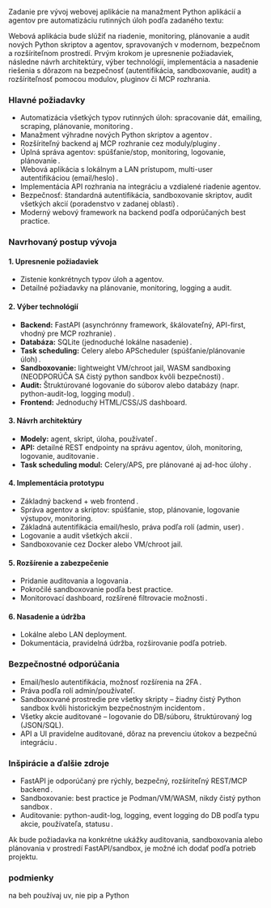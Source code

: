 Zadanie pre vývoj webovej aplikácie na manažment Python aplikácií a agentov pre automatizáciu rutinných úloh podľa zadaného textu:

Webová aplikácia bude slúžiť na riadenie, monitoring, plánovanie a audit nových Python skriptov a agentov, spravovaných v modernom, bezpečnom a rozšíriteľnom prostredí. Prvým krokom je upresnenie požiadaviek, následne návrh architektúry, výber technológií, implementácia a nasadenie riešenia s dôrazom na bezpečnosť (autentifikácia, sandboxovanie, audit) a rozšíriteľnosť pomocou modulov, pluginov či MCP rozhrania.

### Hlavné požiadavky

- Automatizácia všetkých typov rutinných úloh: spracovanie dát, emailing, scraping, plánovanie, monitoring .
- Manažment výhradne nových Python skriptov a agentov .
- Rozšíriteľný backend aj MCP rozhranie cez moduly/pluginy .
- Úplná správa agentov: spúšťanie/stop, monitoring, logovanie, plánovanie .
- Webová aplikácia s lokálnym a LAN prístupom, multi-user autentifikáciou (email/heslo) .
- Implementácia API rozhrania na integráciu a vzdialené riadenie agentov.
- Bezpečnosť: štandardná autentifikácia, sandboxovanie skriptov, audit všetkých akcií (poradenstvo v zadanej oblasti) .
- Moderný webový framework na backend podľa odporúčaných best practice.

### Navrhovaný postup vývoja

#### 1. Upresnenie požiadaviek
- Zistenie konkrétnych typov úloh a agentov.
- Detailné požiadavky na plánovanie, monitoring, logging a audit.

#### 2. Výber technológií
- **Backend:** FastAPI (asynchrónny framework, škálovateľný, API-first, vhodný pre MCP rozhranie) .
- **Databáza:** SQLite (jednoduché lokálne nasadenie) .
- **Task scheduling:** Celery alebo APScheduler (spúšťanie/plánovanie úloh) .
- **Sandboxovanie:** lightweight VM/chroot jail, WASM sandboxing (NEODPORÚČA SA čistý python sandbox kvôli bezpečnosti) .
- **Audit:** Štruktúrované logovanie do súborov alebo databázy (napr. python-audit-log, logging modul) .
- **Frontend:** Jednoduchý HTML/CSS/JS dashboard.

#### 3. Návrh architektúry
- **Modely:** agent, skript, úloha, používateľ .
- **API:** detailné REST endpointy na správu agentov, úloh, monitoring, logovanie, auditovanie .
- **Task scheduling modul:** Celery/APS, pre plánované aj ad-hoc úlohy .

#### 4. Implementácia prototypu
- Základný backend + web frontend .
- Správa agentov a skriptov: spúšťanie, stop, plánovanie, logovanie výstupov, monitoring.
- Základná autentifikácia email/heslo, práva podľa rolí (admin, user) .
- Logovanie a audit všetkých akcií .
- Sandboxovanie cez Docker alebo VM/chroot jail.

#### 5. Rozšírenie a zabezpečenie
- Pridanie auditovania a logovania .
- Pokročilé sandboxovanie podľa best practice.
- Monitorovací dashboard, rozšírené filtrovacie možnosti .

#### 6. Nasadenie a údržba
- Lokálne alebo LAN deployment.
- Dokumentácia, pravidelná údržba, rozširovanie podľa potrieb.

### Bezpečnostné odporúčania

- Email/heslo autentifikácia, možnosť rozšírenia na 2FA .
- Práva podľa rolí admin/používateľ.
- Sandboxované prostredie pre všetky skripty – žiadny čistý Python sandbox kvôli historickým bezpečnostným incidentom .
- Všetky akcie auditované – logovanie do DB/súboru, štruktúrovaný log (JSON/SQL).
- API a UI pravidelne auditované, dôraz na prevenciu útokov a bezpečnú integráciu .

### Inšpirácie a ďalšie zdroje

- FastAPI je odporúčaný pre rýchly, bezpečný, rozšíriteľný REST/MCP backend .
- Sandboxovanie: best practice je Podman/VM/WASM, nikdy čistý python sandbox .
- Auditovanie: python-audit-log, logging, event logging do DB podľa typu akcie, používateľa, statusu .

Ak bude požiadavka na konkrétne ukážky auditovania, sandboxovania alebo plánovania v prostredí FastAPI/sandbox, je možné ich dodať podľa potrieb projektu.

### podmienky
na beh používaj uv, nie pip a Python
